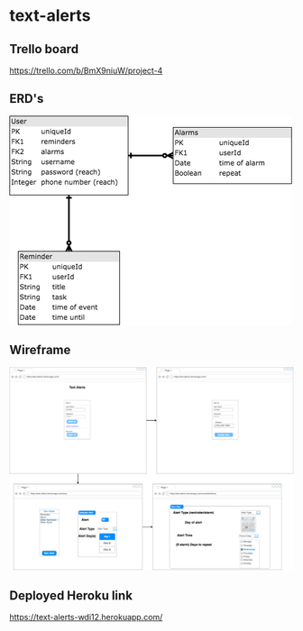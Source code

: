 # text-alerts
## Trello board
https://trello.com/b/BmX9niuW/project-4

## ERD's
![oops! look in diagrams/ERDs.png for the image that should be here](/diagrams/ERDs.png?raw=true "ERD")

## Wireframe
![oops! look in diagrams/Wireframe.png for the image that should be here](/diagrams/Wireframe.png?raw=true "Wireframe")

## Deployed Heroku link
https://text-alerts-wdi12.herokuapp.com/

